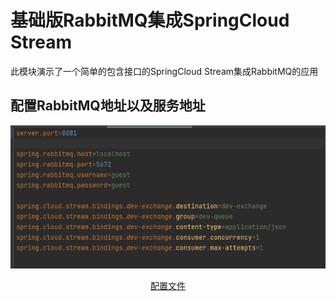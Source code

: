# 基础版RabbitMQ集成SpringCloud Stream
此模块演示了一个简单的包含接口的SpringCloud Stream集成RabbitMQ的应用

## 配置RabbitMQ地址以及服务地址
![配置文件](screenshot/applicationPropertiesConfig.png)
<center><a href="src/main/resources/application.properties" target="_blank">配置文件</a></center>